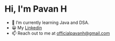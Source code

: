 <h1> Hi, I'm Pavan H </h1>

- 🌱 I’m currently learning Java and DSA.
- 😀 My [Linkedin](https://www.linkedin.com/in/pavan-h-808a1a19b/)
- 📫 Reach out to me at officialpavanh@gmail.com
  

<!---
pavanhGit/pavanhGit is a ✨ special ✨ repository because its `README.md` (this file) appears on your GitHub profile.
You can click the Preview link to take a look at your changes.
--->
